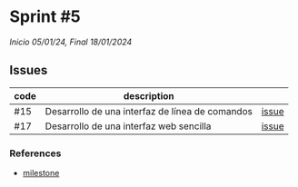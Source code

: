 # Sprint #5

*Inicio 05/01/24, Final 18/01/2024*

## Issues

| code | description                                     |                                                                                              |
|------|-------------------------------------------------|----------------------------------------------------------------------------------------------|
| #15  | Desarrollo de una interfaz de línea de comandos | [issue](https://github.com/desarrolla2/viu_47_proyecto_de_ingenieria_del_software/issues/15) |
| #17  | Desarrollo de una interfaz web sencilla         | [issue](https://github.com/desarrolla2/viu_47_proyecto_de_ingenieria_del_software/issues/17) |

### References

* [milestone](https://github.com/desarrolla2/viu_47_proyecto_de_ingenieria_del_software/milestone/6)
